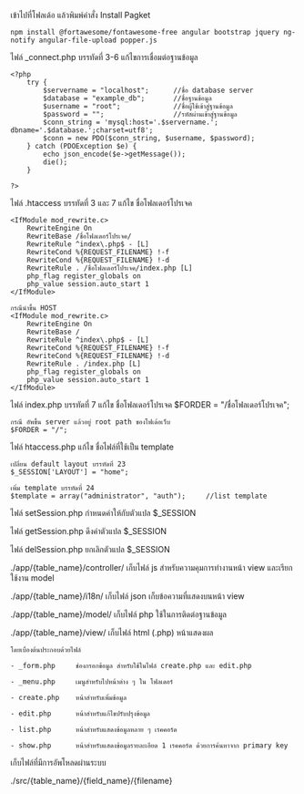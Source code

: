 เข้าไปที่โฟลเด้อ แล้วพิมพ์คำสั่ง Install Pagket

	npm install @fortawesome/fontawesome-free angular bootstrap jquery ng-notify angular-file-upload popper.js


ไฟล์ _connect.php บรรทัดที่ 3-6 แก้ไขการเชื่อมต่อฐานข้อมูล

	<?php
		try {
			$servername = "localhost";		//ชื่อ database server 
			$database = "example_db";		//ชื่อฐานข้อมูล
			$username = "root";				//ชื่อผู้ใช้เข้าสู่ฐานข้อมูล
			$password = "";					//รหัสผ่านเข้าสู่ฐานข้อมูล
			$conn_string = 'mysql:host='.$servername.'; dbname='.$database.';charset=utf8';
			$conn = new PDO($conn_string, $username, $password);
		} catch (PDOException $e) {
			echo json_encode($e->getMessage());
			die();
		}

	?>


ไฟล์ .htaccess บรรทัดที่ 3 และ 7 แก้ไข ชื่อโฟลเดอร์โปรเจค

	<IfModule mod_rewrite.c>
		RewriteEngine On
		RewriteBase /ชื่อโฟลเดอร์โปรเจค/
		RewriteRule ^index\.php$ - [L]
		RewriteCond %{REQUEST_FILENAME} !-f
		RewriteCond %{REQUEST_FILENAME} !-d
		RewriteRule . /ชื่อโฟลเดอร์โปรเจค/index.php [L]
		php_flag register_globals on
		php_value session.auto_start 1
	</IfModule>

	กรณีนำขึ้น HOST
	<IfModule mod_rewrite.c>
		RewriteEngine On
		RewriteBase /
		RewriteRule ^index\.php$ - [L]
		RewriteCond %{REQUEST_FILENAME} !-f
		RewriteCond %{REQUEST_FILENAME} !-d
		RewriteRule . /index.php [L]
		php_flag register_globals on
		php_value session.auto_start 1
	</IfModule>



ไฟล์ index.php  บรรทัดที่ 7 แก้ไข ชื่อโฟลเดอร์โปรเจค
	$FORDER = "/ชื่อโฟลเดอร์โปรเจค";

	กรณี อัพขึ้น server แล้วอยู่ root path ของโฟเด้อเว็บ
	$FORDER = "/";


ไฟล์ htaccess.php แก้ไข ชื่อไฟล์ที่ใช้เป็น template

	เปลี่ยน default layout บรรทัดที่ 23
	$_SESSION['LAYOUT'] = "home";

	เพิ่ม template บรรทัดที่ 24
	$template = array("administrator", "auth");		//list template



ไฟล์ setSession.php กำหนดค่าให้กับตัวแปล $_SESSION 

ไฟล์ getSession.php ดึงค่าตัวแปล $_SESSION

ไฟล์ delSession.php ยกเลิกตัวแปล $_SESSION



./app/{table_name}/controller/ เก็บไฟล์ js สำหรับความคุมการทำงานหน้า view และเรียกใช้งาน model

./app/{table_name}/i18n/ เก็บไฟล์ json เก็บข้อความที่แสดงบนหน้า view

./app/{table_name}/model/ เก็บไฟล์ php ใช้ในการติดต่อฐานข้อมูล

./app/{table_name}/view/ เก็บไฟล์ html (.php) หน้าแสดงผล

	โดยเบื่องต้นประกอบด้วยไฟล์

	- _form.php		ช่องกรอกข้อมูล สำหรับใช้ในไฟล์ create.php และ edit.php

	- _menu.php		เมนูสำหรับไปหน้าต่าง ๆ ใน โฟลเดอร์

	- create.php	หน้าสำหรับเพิ่มข้อมูล

	- edit.php		หน้าสำหรับแก้ไขปรับปรุงข้อมูล

	- list.php		หน้าสำหรับแสดงข้อมูลหลาย ๆ เรคคอร์ด

	- show.php		หน้าสำหรับแสดงข้อมูลรายละเอียด 1 เรคคอร์ด ด้วยการค้นหาจาก primary key
	



เก็บไฟล์ที่มีการอัพโหลดผ่านระบบ

./src/{table_name}/{field_name}/{filename} 
